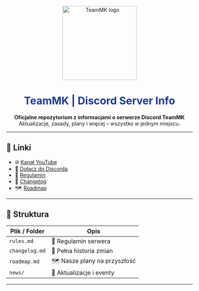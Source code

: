 <p align="center">
<img src="https://i.imgur.com/VoSvdfG.png" width="200" alt="TeamMK logo">

</p>

<h1 align="center" style="color: #1e3a8a;">TeamMK | Discord Server Info</h1>

<p align="center">
  <strong>Oficjalne repozytorium z informacjami o serwerze Discord TeamMK</strong><br>
  Aktualizacje, zasady, plany i więcej – wszystko w jednym miejscu.
</p>

---

## 🔗 Linki

- 🌐 [Kanał YouTube](https://youtube.com/@TwojKanal)  
- 💬 [Dołącz do Discorda](https://discord.gg/link)  
- 📜 [Regulamin](./rules.md)  
- 📝 [Changelog](./changelog.md)  
- 🗺 [Roadmap](./roadmap.md)

---

## 📁 Struktura

| Plik / Folder   | Opis |
|----------------|------|
| `rules.md`     | 📜 Regulamin serwera |
| `changelog.md` | 📝 Pełna historia zmian |
| `roadmap.md`   | 🗺 Nasze plany na przyszłość |
| `news/`        | 📰 Aktualizacje i eventy |

---